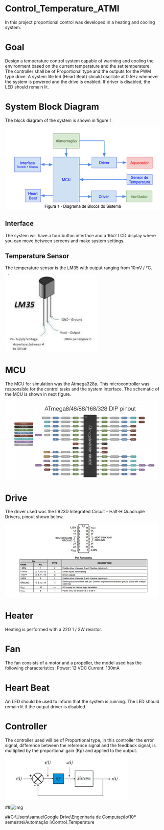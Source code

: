 # Control_Temperature_ATMI
In this project proportional control was developed in a heating and cooling system.

# Goal 

Design a temperature control system capable of warming and cooling the environment based on the current temperature and the set temperature. The controller shall be of Proportional type and the outputs for the PWM type drive. A system life led (Heart Beat) should oscillate at 0.5Hz whenever the system is powered and the drive is enabled. If driver is disabled, the LED should remain lit.

# System Block Diagram
The block diagram of the system is shown in figure 1.

<img src = "Images/diagramablocos.png" width = "600" heigth="500">

## Interface

The system will have a four button interface and a 16x2 LCD display where you can move between screens and make system settings.


## Temperature Sensor

The temperature sensor is the LM35 with output ranging from 10mV / °C.

<img src = "Images/sensor.png" width = "300" heigth="300">

# MCU

The MCU for simulation was the Atmega328p. This microcontroller was responsible for the control tasks and the system interface.
The schematic of the MCU is shown in next figure.

<img src = "Images/mcu.png" width = "500" heigth="300">

# Drive

The driver used was the L923D Integrated Circuit - Half-H Quadruple Drivers, pinout shown below,

<img src = "Images/drive.png" width = "500" heigth="300">

# Heater

Heating is performed with a 22Ω 1 / 2W resistor.

# Fan

The fan consists of a motor and a propeller, the model used has the following characteristics:
Power: 12 VDC
Current: 130mA

# Heart Beat

An LED should be used to inform that the system is running. The LED should remain lit if the output driver is disabled.

# Controller

The controller used will be of Proportional type, in this controller the error signal, difference between the reference signal and the feedback signal, is multiplied by the proportional gain (Kp) and applied to the output.

<img src = "Images/controller.png" width = "400" heigth="300">


##![img](https://user-images.githubusercontent.com/26744649/64809604-11036780-d570-11e9-8f74-8a23f382f7e4.png )

##C:\Users\samue\Google Drive\Engenharia de Computação\10º semestre\Automação I\Control_Temperature
